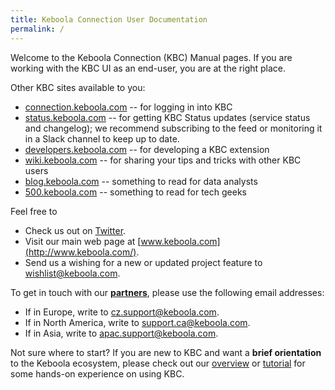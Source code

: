 ```yaml
---
title: Keboola Connection User Documentation
permalink: /
---
```


Welcome to the Keboola Connection (KBC) Manual pages.
If you are working with the KBC UI as an end-user, you are at the right place. 

Other KBC sites available to you:

- [connection.keboola.com](https://connection.keboola.com) -- for logging in into KBC
- [status.keboola.com](http://status.keboola.com/) -- for getting KBC Status updates (service status and changelog); we recommend subscribing to the feed or monitoring it in a Slack channel to keep up to date.
- [developers.keboola.com](https://developers.keboola.com) -- for developing a KBC extension  
- [wiki.keboola.com](http://wiki.keboola.com/) -- for sharing your tips and tricks with other KBC users
- [blog.keboola.com](http://blog.keboola.com/) -- something to read for data analysts 
- [500.keboola.com](https://500.keboola.com/) -- something to read for tech geeks

Feel free to
- Check us out on [Twitter](https://twitter.com/keboola_support).
- Visit our main web page at [www.keboola.com](http://www.keboola.com/).
- Send us a wishing for a new or updated project feature to [wishlist@keboola.com](mailto:wishlist@keboola.com).

To get in touch with our [**partners**](/overview/environment/), please use the following email addresses:

- If in Europe, write to [cz.support@keboola.com](mailto:cz.support@keboola.com).
- If in North America, write to [support.ca@keboola.com](mailto:support.ca@keboola.com).
- If in Asia, write to [apac.support@keboola.com](mailto:apac.support@keboola.com).

Not sure where to start? If you are new to KBC and want a **brief orientation** to the Keboola ecosystem, please check out our [overview](/overview/) or [tutorial](/overview/tutorial/) for some hands-on experience on using KBC.


